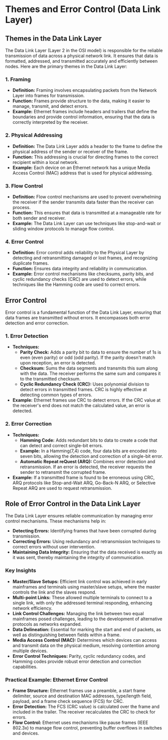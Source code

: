 # Themes and Error Control (Data Link Layer)

## Themes in the Data Link Layer
The Data Link Layer (Layer 2 in the OSI model) is responsible for the reliable transmission of data across a physical network link. It ensures that data is formatted, addressed, and transmitted accurately and efficiently between nodes. Here are the primary themes in the Data Link Layer:

### 1. Framing
- **Definition:** Framing involves encapsulating packets from the Network Layer into frames for transmission.
- **Function:** Frames provide structure to the data, making it easier to manage, transmit, and detect errors.
- **Example:** Ethernet frames include headers and trailers that define the boundaries and provide control information, ensuring that the data is correctly interpreted by the receiver.

### 2. Physical Addressing
- **Definition:** The Data Link Layer adds a header to the frame to define the physical address of the sender or receiver of the frame.
- **Function:** This addressing is crucial for directing frames to the correct recipient within a local network.
- **Example:** Each device on an Ethernet network has a unique Media Access Control (MAC) address that is used for physical addressing.

### 3. Flow Control
- **Definition:** Flow control mechanisms are used to prevent overwhelming the receiver if the sender transmits data faster than the receiver can process.
- **Function:** This ensures that data is transmitted at a manageable rate for both sender and receiver.
- **Example:** The Data Link Layer can use techniques like stop-and-wait or sliding window protocols to manage flow control.

### 4. Error Control
- **Definition:** Error control adds reliability to the Physical Layer by detecting and retransmitting damaged or lost frames, and recognizing duplicate frames.
- **Function:** Ensures data integrity and reliability in communication.
- **Example:** Error control mechanisms like checksums, parity bits, and cyclic redundancy checks (CRC) are used to detect errors, while techniques like the Hamming code are used to correct errors.

## Error Control
Error control is a fundamental function of the Data Link Layer, ensuring that data frames are transmitted without errors. It encompasses both error detection and error correction.

### 1. Error Detection
- **Techniques:**
  - **Parity Check:** Adds a parity bit to data to ensure the number of 1s is even (even parity) or odd (odd parity). If the parity doesn't match upon reception, an error is detected.
  - **Checksum:** Sums the data segments and transmits this sum along with the data. The receiver performs the same sum and compares it to the transmitted checksum.
  - **Cyclic Redundancy Check (CRC):** Uses polynomial division to detect errors in transmitted frames. CRC is highly effective at detecting common types of errors.
- **Example:** Ethernet frames use CRC to detect errors. If the CRC value at the receiver's end does not match the calculated value, an error is detected.

### 2. Error Correction
- **Techniques:**
  - **Hamming Code:** Adds redundant bits to data to create a code that can detect and correct single-bit errors.
  - **Example:** In a Hamming(7,4) code, four data bits are encoded into seven bits, allowing the detection and correction of a single-bit error.
  - **Automatic Repeat reQuest (ARQ):** Combines error detection and retransmission. If an error is detected, the receiver requests the sender to retransmit the corrupted frame.
- **Example:** If a transmitted frame is found to be erroneous using CRC, ARQ protocols like Stop-and-Wait ARQ, Go-Back-N ARQ, or Selective Repeat ARQ are used to request retransmission.

## Role of Error Control in the Data Link Layer
The Data Link Layer ensures reliable communication by managing error control mechanisms. These mechanisms help in:
- **Detecting Errors:** Identifying frames that have been corrupted during transmission.
- **Correcting Errors:** Using redundancy and retransmission techniques to correct errors without user intervention.
- **Maintaining Data Integrity:** Ensuring that the data received is exactly as it was sent, thereby maintaining the integrity of communication.

### Key Insights
- **Master/Slave Setups:** Efficient link control was achieved in early mainframes and terminals using master/slave setups, where the master controls the link and the slaves respond.
- **Multi-point Links:** These allowed multiple terminals to connect to a single link, with only the addressed terminal responding, enhancing network efficiency.
- **Link Control Challenges:** Managing the link between two equal mainframes posed challenges, leading to the development of alternative protocols as networks expanded.
- **Data Delineation:** Essential for marking the start and end of packets, as well as distinguishing between fields within a frame.
- **Media Access Control (MAC):** Determines which devices can access and transmit data on the physical medium, resolving contention among multiple devices.
- **Error Control Techniques:** Parity, cyclic redundancy codes, and Hamming codes provide robust error detection and correction capabilities.

### Practical Example: Ethernet Error Control
- **Frame Structure:** Ethernet frames use a preamble, a start frame delimiter, source and destination MAC addresses, type/length field, payload, and a frame check sequence (FCS) for CRC.
- **Error Detection:** The FCS (CRC value) is calculated over the frame and included in the trailer. The receiver recalculates the CRC to check for errors.
- **Flow Control:** Ethernet uses mechanisms like pause frames (IEEE 802.3x) to manage flow control, preventing buffer overflows in switches and devices.
